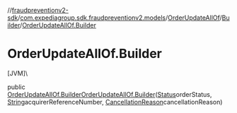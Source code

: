 //[fraudpreventionv2-sdk](../../../../index.md)/[com.expediagroup.sdk.fraudpreventionv2.models](../../index.md)/[OrderUpdateAllOf](../index.md)/[Builder](index.md)/[OrderUpdateAllOf.Builder](-order-update-all-of.-builder.md)

# OrderUpdateAllOf.Builder

[JVM]\

public [OrderUpdateAllOf.Builder](index.md)[OrderUpdateAllOf.Builder](-order-update-all-of.-builder.md)([Status](../../-status/index.md)orderStatus, [String](https://docs.oracle.com/javase/8/docs/api/java/lang/String.html)acquirerReferenceNumber, [CancellationReason](../../-cancellation-reason/index.md)cancellationReason)
